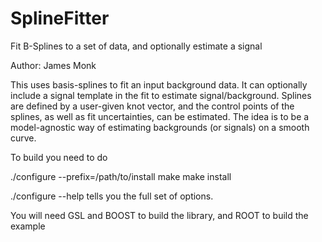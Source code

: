 # SplineFitter
Fit B-Splines to a set of data, and optionally estimate a signal

Author: James Monk

This uses basis-splines to fit an input background data.  It can optionally include a signal template in the fit to estimate signal/background.
Splines are defined by a user-given knot vector, and the control points of the splines, as well as fit uncertainties, can be estimated.
The idea is to be a model-agnostic way of estimating backgrounds (or signals) on a smooth curve.

To build you need to do

./configure --prefix=/path/to/install <other options>
make
make install


./configure --help tells you the full set of options.  

You will need GSL and BOOST to build the library, and ROOT to build the example
